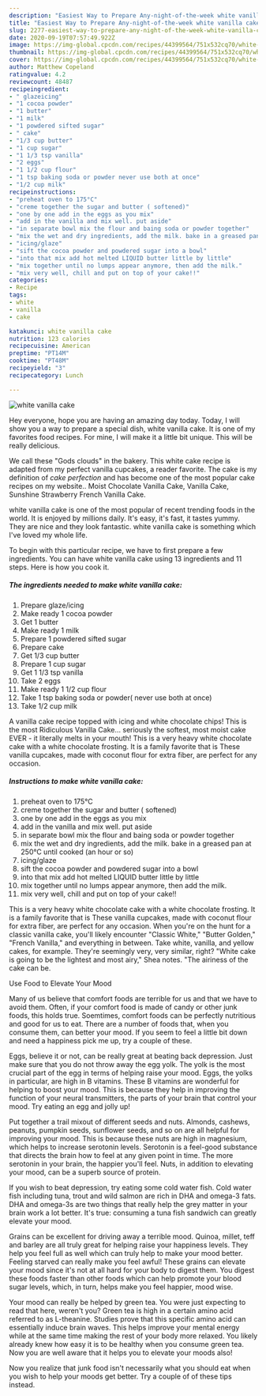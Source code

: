 ```yaml
---
description: "Easiest Way to Prepare Any-night-of-the-week white vanilla cake"
title: "Easiest Way to Prepare Any-night-of-the-week white vanilla cake"
slug: 2277-easiest-way-to-prepare-any-night-of-the-week-white-vanilla-cake
date: 2020-09-19T07:57:49.922Z
image: https://img-global.cpcdn.com/recipes/44399564/751x532cq70/white-vanilla-cake-recipe-main-photo.jpg
thumbnail: https://img-global.cpcdn.com/recipes/44399564/751x532cq70/white-vanilla-cake-recipe-main-photo.jpg
cover: https://img-global.cpcdn.com/recipes/44399564/751x532cq70/white-vanilla-cake-recipe-main-photo.jpg
author: Matthew Copeland
ratingvalue: 4.2
reviewcount: 48487
recipeingredient:
- " glazeicing"
- "1 cocoa powder"
- "1 butter"
- "1 milk"
- "1 powdered sifted sugar"
- " cake"
- "1/3 cup butter"
- "1 cup sugar"
- "1 1/3 tsp vanilla"
- "2 eggs"
- "1 1/2 cup flour"
- "1 tsp baking soda or powder never use both at once"
- "1/2 cup milk"
recipeinstructions:
- "preheat oven to 175°C"
- "creme together the sugar and butter ( softened)"
- "one by one add in the eggs as you mix"
- "add in the vanilla and mix well. put aside"
- "in separate bowl mix the flour and baing soda or powder together"
- "mix the wet and dry ingredients, add the milk. bake in a greased pan at 250°C until cooked (an hour or so)"
- "icing/glaze"
- "sift the cocoa powder and powdered sugar into a bowl"
- "into that mix add hot melted LIQUID butter little by little"
- "mix together until no lumps appear anymore, then add the milk."
- "mix very well, chill and put on top of your cake!!"
categories:
- Recipe
tags:
- white
- vanilla
- cake

katakunci: white vanilla cake 
nutrition: 123 calories
recipecuisine: American
preptime: "PT14M"
cooktime: "PT48M"
recipeyield: "3"
recipecategory: Lunch

---
```



![white vanilla cake](https://img-global.cpcdn.com/recipes/44399564/751x532cq70/white-vanilla-cake-recipe-main-photo.jpg)

Hey everyone, hope you are having an amazing day today. Today, I will show you a way to prepare a special dish, white vanilla cake. It is one of my favorites food recipes. For mine, I will make it a little bit unique. This will be really delicious.

We call these &#34;Gods clouds&#34; in the bakery. This white cake recipe is adapted from my perfect vanilla cupcakes, a reader favorite. The cake is my definition of *cake perfection* and has become one of the most popular cake recipes on my website.. Moist Chocolate Vanilla Cake, Vanilla Cake, Sunshine Strawberry French Vanilla Cake.

white vanilla cake is one of the most popular of recent trending foods in the world. It is enjoyed by millions daily. It's easy, it's fast, it tastes yummy. They are nice and they look fantastic. white vanilla cake is something which I've loved my whole life.


To begin with this particular recipe, we have to first prepare a few ingredients. You can have white vanilla cake using 13 ingredients and 11 steps. Here is how you cook it.

<!--inarticleads1-->

##### The ingredients needed to make white vanilla cake:

1. Prepare  glaze/icing
1. Make ready 1 cocoa powder
1. Get 1 butter
1. Make ready 1 milk
1. Prepare 1 powdered sifted sugar
1. Prepare  cake
1. Get 1/3 cup butter
1. Prepare 1 cup sugar
1. Get 1 1/3 tsp vanilla
1. Take 2 eggs
1. Make ready 1 1/2 cup flour
1. Take 1 tsp baking soda or powder( never use both at once)
1. Take 1/2 cup milk


A vanilla cake recipe topped with icing and white chocolate chips! This is the most Ridiculous Vanilla Cake… seriously the softest, most moist cake EVER - it literally melts in your mouth! This is a very heavy white chocolate cake with a white chocolate frosting. It is a family favorite that is These vanilla cupcakes, made with coconut flour for extra fiber, are perfect for any occasion. 

<!--inarticleads2-->

##### Instructions to make white vanilla cake:

1. preheat oven to 175°C
1. creme together the sugar and butter ( softened)
1. one by one add in the eggs as you mix
1. add in the vanilla and mix well. put aside
1. in separate bowl mix the flour and baing soda or powder together
1. mix the wet and dry ingredients, add the milk. bake in a greased pan at 250°C until cooked (an hour or so)
1. icing/glaze
1. sift the cocoa powder and powdered sugar into a bowl
1. into that mix add hot melted LIQUID butter little by little
1. mix together until no lumps appear anymore, then add the milk.
1. mix very well, chill and put on top of your cake!!


This is a very heavy white chocolate cake with a white chocolate frosting. It is a family favorite that is These vanilla cupcakes, made with coconut flour for extra fiber, are perfect for any occasion. When you&#39;re on the hunt for a classic vanilla cake, you&#39;ll likely encounter &#34;Classic White,&#34; &#34;Butter Golden,&#34; &#34;French Vanilla,&#34; and everything in between. Take white, vanilla, and yellow cakes, for example. They&#39;re seemingly very, very similar, right? &#34;White cake is going to be the lightest and most airy,&#34; Shea notes. &#34;The airiness of the cake can be. 

Use Food to Elevate Your Mood


Many of us believe that comfort foods are terrible for us and that we have to avoid them. Often, if your comfort food is made of candy or other junk foods, this holds true. Soemtimes, comfort foods can be perfectly nutritious and good for us to eat. There are a number of foods that, when you consume them, can better your mood. If you seem to feel a little bit down and need a happiness pick me up, try a couple of these.

Eggs, believe it or not, can be really great at beating back depression. Just make sure that you do not throw away the egg yolk. The yolk is the most crucial part of the egg in terms of helping raise your mood. Eggs, the yolks in particular, are high in B vitamins. These B vitamins are wonderful for helping to boost your mood. This is because they help in improving the function of your neural transmitters, the parts of your brain that control your mood. Try eating an egg and jolly up!

Put together a trail mixout of different seeds and nuts. Almonds, cashews, peanuts, pumpkin seeds, sunflower seeds, and so on are all helpful for improving your mood. This is because these nuts are high in magnesium, which helps to increase serotonin levels. Serotonin is a feel-good substance that directs the brain how to feel at any given point in time. The more serotonin in your brain, the happier you'll feel. Nuts, in addition to elevating your mood, can be a superb source of protein.

If you wish to beat depression, try eating some cold water fish. Cold water fish including tuna, trout and wild salmon are rich in DHA and omega-3 fats. DHA and omega-3s are two things that really help the grey matter in your brain work a lot better. It's true: consuming a tuna fish sandwich can greatly elevate your mood. 

Grains can be excellent for driving away a terrible mood. Quinoa, millet, teff and barley are all truly great for helping raise your happiness levels. They help you feel full as well which can truly help to make your mood better. Feeling starved can really make you feel awful! These grains can elevate your mood since it's not at all hard for your body to digest them. You digest these foods faster than other foods which can help promote your blood sugar levels, which, in turn, helps make you feel happier, mood wise.

Your mood can really be helped by green tea. You were just expecting to read that here, weren't you? Green tea is high in a certain amino acid referred to as L-theanine. Studies prove that this specific amino acid can essentially induce brain waves. This helps improve your mental energy while at the same time making the rest of your body more relaxed. You likely already knew how easy it is to be healthy when you consume green tea. Now you are well aware that it helps you to elevate your moods also!

Now you realize that junk food isn't necessarily what you should eat when you wish to help your moods get better. Try  a  couple of  of  these  tips  instead.

